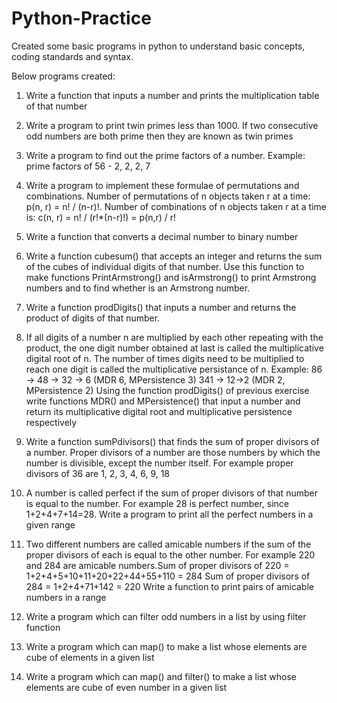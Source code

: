 # Python-Practice

Created some basic programs in python to understand basic concepts, coding standards and syntax.

Below programs created:

1. Write a function that inputs a number and prints the multiplication table of that number

2. Write a program to print twin primes less than 1000. If two consecutive odd numbers are 
both prime then they are known as twin primes

3. Write a program to find out the prime factors of a number. Example: prime factors of 56 - 
2, 2, 2, 7

4. Write a program to implement these formulae of permutations and combinations. 
Number of permutations of n objects taken r at a time: p(n, r) = n! / (n-r)!. Number of 
combinations of n objects taken r at a time is: c(n, r) = n! / (r!*(n-r)!) = p(n,r) / r!

5. Write a function that converts a decimal number to binary number

6. Write a function cubesum() that accepts an integer and returns the sum of the cubes of 
individual digits of that number. Use this function to make functions PrintArmstrong() and 
isArmstrong() to print Armstrong numbers and to find whether is an Armstrong number.

7. Write a function prodDigits() that inputs a number and returns the product of digits of that 
number.

8. If all digits of a number n are multiplied by each other repeating with the product, the one 
digit number obtained at last is called the multiplicative digital root of n. The number of 
times digits need to be multiplied to reach one digit is called the multiplicative 
persistance of n. 
Example: 86 -> 48 -> 32 -> 6 (MDR 6, MPersistence 3)
 341 -> 12->2 (MDR 2, MPersistence 2)
Using the function prodDigits() of previous exercise write functions MDR() and 
MPersistence() that input a number and return its multiplicative digital root and 
multiplicative persistence respectively

9. Write a function sumPdivisors() that finds the sum of proper divisors of a number. Proper 
divisors of a number are those numbers by which the number is divisible, except the 
number itself. For example proper divisors of 36 are 1, 2, 3, 4, 6, 9, 18

10. A number is called perfect if the sum of proper divisors of that number is equal to the 
number. For example 28 is perfect number, since 1+2+4+7+14=28. Write a program to 
print all the perfect numbers in a given range

11. Two different numbers are called amicable numbers if the sum of the proper divisors of 
each is equal to the other number. For example 220 and 284 are amicable numbers.Sum of proper divisors of 220 = 1+2+4+5+10+11+20+22+44+55+110 = 284
Sum of proper divisors of 284 = 1+2+4+71+142 = 220
Write a function to print pairs of amicable numbers in a range

12. Write a program which can filter odd numbers in a list by using filter function

13. Write a program which can map() to make a list whose elements are cube of elements in 
a given list

14. Write a program which can map() and filter() to make a list whose elements are cube of 
even number in a given list
